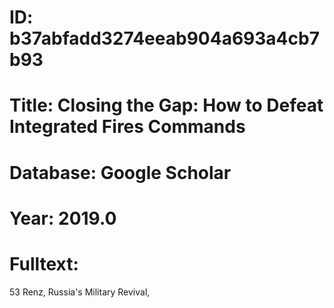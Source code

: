 # ID: b37abfadd3274eeab904a693a4cb7b93
# Title: Closing the Gap: How to Defeat Integrated Fires Commands
# Database: Google Scholar
# Year: 2019.0
# Fulltext:
53 Renz, Russia's Military Revival,